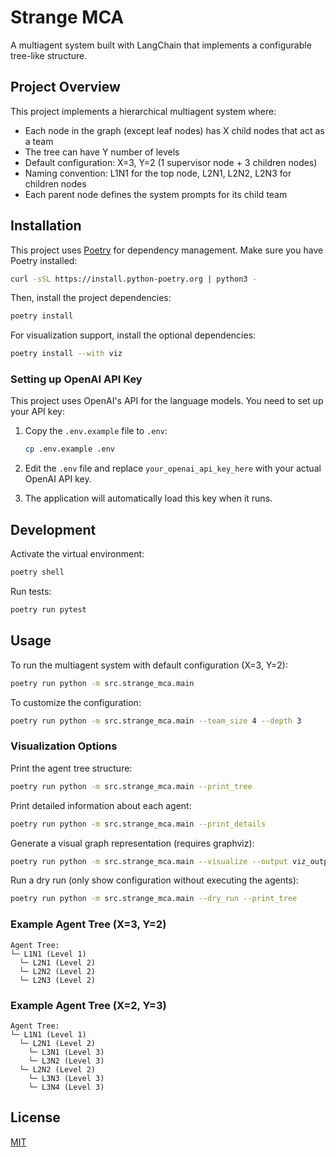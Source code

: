 # Strange MCA

A multiagent system built with LangChain that implements a configurable tree-like structure.

## Project Overview

This project implements a hierarchical multiagent system where:
- Each node in the graph (except leaf nodes) has X child nodes that act as a team
- The tree can have Y number of levels
- Default configuration: X=3, Y=2 (1 supervisor node + 3 children nodes)
- Naming convention: L1N1 for the top node, L2N1, L2N2, L2N3 for children nodes
- Each parent node defines the system prompts for its child team

## Installation

This project uses [Poetry](https://python-poetry.org/) for dependency management. Make sure you have Poetry installed:

```bash
curl -sSL https://install.python-poetry.org | python3 -
```

Then, install the project dependencies:

```bash
poetry install
```

For visualization support, install the optional dependencies:

```bash
poetry install --with viz
```

### Setting up OpenAI API Key

This project uses OpenAI's API for the language models. You need to set up your API key:

1. Copy the `.env.example` file to `.env`:
   ```bash
   cp .env.example .env
   ```

2. Edit the `.env` file and replace `your_openai_api_key_here` with your actual OpenAI API key.

3. The application will automatically load this key when it runs.

## Development

Activate the virtual environment:

```bash
poetry shell
```

Run tests:

```bash
poetry run pytest
```

## Usage

To run the multiagent system with default configuration (X=3, Y=2):

```bash
poetry run python -m src.strange_mca.main
```

To customize the configuration:

```bash
poetry run python -m src.strange_mca.main --team_size 4 --depth 3
```

### Visualization Options

Print the agent tree structure:

```bash
poetry run python -m src.strange_mca.main --print_tree
```

Print detailed information about each agent:

```bash
poetry run python -m src.strange_mca.main --print_details
```

Generate a visual graph representation (requires graphviz):

```bash
poetry run python -m src.strange_mca.main --visualize --output viz_outputs/agent_graph --format png
```

Run a dry run (only show configuration without executing the agents):

```bash
poetry run python -m src.strange_mca.main --dry_run --print_tree
```

### Example Agent Tree (X=3, Y=2)

```
Agent Tree:
└─ L1N1 (Level 1)
  └─ L2N1 (Level 2)
  └─ L2N2 (Level 2)
  └─ L2N3 (Level 2)
```

### Example Agent Tree (X=2, Y=3)

```
Agent Tree:
└─ L1N1 (Level 1)
  └─ L2N1 (Level 2)
    └─ L3N1 (Level 3)
    └─ L3N2 (Level 3)
  └─ L2N2 (Level 2)
    └─ L3N3 (Level 3)
    └─ L3N4 (Level 3)
```

## License

[MIT](https://choosealicense.com/licenses/mit/) 